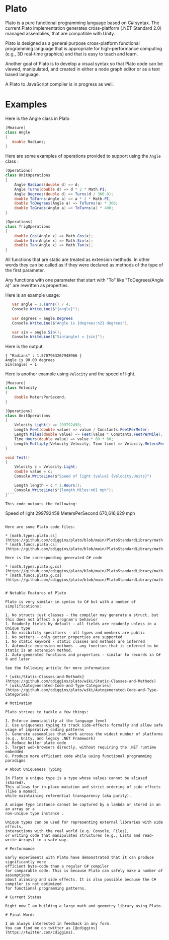 # Plato

Plato is a pure functional programming language based on C# syntax. 
The current Plato implementation generates cross-platform (.NET Standard 2.0) managed assemblies,
that are compatible with Unity. 

Plato is designed as a general purpose cross-platform functional programming language that 
is appropriate for high-performance computing (e.g., 3D real-time graphics) and that is 
easy to teach and learn. 

Another goal of Plato is to develop a visual syntax so that Plato code 
can be viewed, manipulated, and created in either a node graph editor or 
as a text based language. 

A Plato to JavaScript compiler is in progress as well.

# Examples

Here is the Angle class in Plato 

```csharp
[Measure]
class Angle
{
   double Radians;
}
```

Here are some examples of operations provided to support using the `Angle` class : 

```csharp
[Operations]
class UnitOperations
{
    Angle Radians(double d) => d;
    Angle Turns(double d) => d * 2 * Math.PI;
    Angle Degrees(double d) => Turns(d / 360.0);
    double ToTurns(Angle a) => a * 2 * Math.PI;
    double ToDegrees(Angle a) => ToTurns(a) * 360;
    double ToGrads(Angle a) => ToTurns(a) * 400;
}

[Operations]
class TrigOperations
{
    double Cos(Angle x) => Math.Cos(x);
    double Sin(Angle x) => Math.Sin(x);
    double Tan(Angle x) => Math.Tan(x);
}
```

All functions that are static are treated as extension methods. In other words 
they can be called as if they were declared as methods of the type of the first parameter. 

Any functions with one parameter that start with "To" like "ToDegrees(Angle a)" are 
rewritten as properties. 

Here is an example usage:

```csharp
   var angle = 1.Turns() / 4;
   Console.WriteLine($"{angle}");
   
   var degrees = angle.Degrees
   Console.WriteLine($"Angle is {degrees:n2} degrees");

   var sin = angle.Sin();
   Console.WriteLine($"Sin(angle) = {sin}");
```

Here is the output:

```
{ "Radians" : 1.5707963267948966 }
Angle is 90.00 degrees
Sin(angle) = 1
```

Here is another example using `Velocity` and the speed of light.  

```csharp
[Measure]
class Velocity
{
    double MetersPerSecond;
}

[Operations]
class UnitOperations
{ 
    Velocity Light() => 299792458;
    Length Feet(double value) => value / Constants.FeetPerMeter;
    Length Miles(double value) => Feet(value * Constants.FeetPerMile);
    Time Hours(double value) => value * 60 * 60;
    Length Multiply(Velocity Velocity, Time time) => Velocity.MetersPerSecond * time.Seconds;
}

void Test() 
{
    Velocity c = Velocity.Light;            
    double value = c;
    Console.WriteLine($"Speed of light {value} {Velocity.Units}")

    Length length = c * 1.Hours();
    Console.WriteLine($"{length.Miles:n0} mph");
}```

This code outputs the following:

```
Speed of light 299792458 MetersPerSecond
670,616,629 mph
```

Here are some Plato code files: 

* [math.types.plato.cs](https://github.com/cdiggins/plato/blob/main/PlatoStandardLibrary/math.types.plato.cs)
* [math.funcs.plato.cs](https://github.com/cdiggins/plato/blob/main/PlatoStandardLibrary/math.funcs.plato.cs)

Here is the corresponding generated C# code 

* [math.types.plato.g.cs](https://github.com/cdiggins/plato/blob/main/PlatoStandardLibrary/math.types.plato.g.cs).
* [math.funcs.plato.g.cs](https://github.com/cdiggins/plato/blob/main/PlatoStandardLibrary/math.funcs.plato.g.cs).


# Notable Features of Plato

Plato is very similar in syntax to C# but with a number of simplifications:

1. No structs just classes - the compiler may generate a struct, but this does not affect a program's behavior 
1. Readonly fields by default - all fields are readonly unless in a Unique type
1. No visibility specifiers - all types and members are public 
1. No setters - only getter properties are supported
1. No static keyword - static classes and methods are inferred 
1. Automatic extension methods - any function that is inferred to be static is an extension method.
1. Auto-generated functions and properties - similar to records in C# 9 and later

See the following article for more information:

* [wiki/Static-Classes-and-Methods](https://github.com/cdiggins/plato/wiki/Static-Classes-and-Methods)
* [wiki/Autogenerated-Code-and-Type-Categories](https://github.com/cdiggins/plato/wiki/Autogenerated-Code-and-Type-Categories)

# Motivation 

Plato strives to tackle a few things:

1. Enforce immutability at the language level
2. Use uniqueness typing to track side-effects formally and allow safe usage of imperative coding patterns  
3. Generate assemblies that work across the widest number of platforms (e.g., Unity, and legacy .NET Framework)
4. Reduce boiler plate code 
5. Target web-browsers directly, without requiring the .NET runtime embedded  
6. Produce more efficient code while using functional programming paradigms 

# About Uniqueness Typing

In Plato a unique type is a type whose values cannot be aliased (shared). 
This allows for in-place mutation and strict ordering of side effects (like a monad),
while maintaining referential transparency (aka purity).

A unique type instance cannot be captured by a lambda or stored in an an array or a 
non-unique type instance .

Unique types can be used for representing external libraries with side effects, 
interactions with the real world (e.g. Console, Files), 
or writing code that manipulates structures (e.g., Lists and read-write Arrays) in a safe way. 

# Performance 

Early experiments with Plato have demonstrated that it can produce significantly more 
efficient byte-code than a regular C# compiler
for comparable code. This is because Plato can safely make a number of assumptions 
about aliasing and side effects. It is also possible because the C# compiler is not optimized 
for functional programming patterns. 

# Current Status 

Right now I am building a large math and geometry library using Plato. 

# Final Words

I am always interested in feedback in any form. 
You can find me on twitter as [@cdiggins](https://twitter.com/cdiggins).
